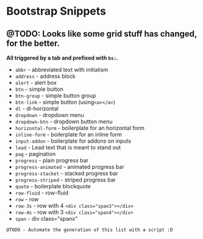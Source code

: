 # Bootstrap Snippets

## @TODO:  Looks like some grid stuff has changed, for the better.

__All triggered by a tab and prefixed with `bs:`.__

* `abbr` - abbreviated text with initialism
* `address` - address block
* `alert` - alert box
* `btn` - simple button
* `btn-group` - simple button group
* `btn-link` - simple button (using`<a></a>`)
* `dl` - dl-horizontal
* `dropdown` - dropdown menu
* `dropdown-btn` - dropdown button menu
* `horizontal-form` - boilerplate for an horizontal form
* `inline-form` - boilerplate for an inline form
* `input-addon` - boilerplate for addons on inputs
* `lead` - Lead text that is meant to stand out
* `pag` - pagination
* `progress` - plain progress bar
* `progress-animated` - animated progress bar
* `progress-stacket` - stacked progress bar
* `progress-striped` - striped progress bar
* `quote` - boilerplate blockquote
* `row-fluid` - row-fluid
* `row` - row
* `row-3s` - row with 4 `<div class="span3"></div>`
* `row-4s` - row with 3 `<div class="span4"></div>`
* `span` - div class="spanx"

```
@TODO - Automate the generation of this list with a script :D
```
